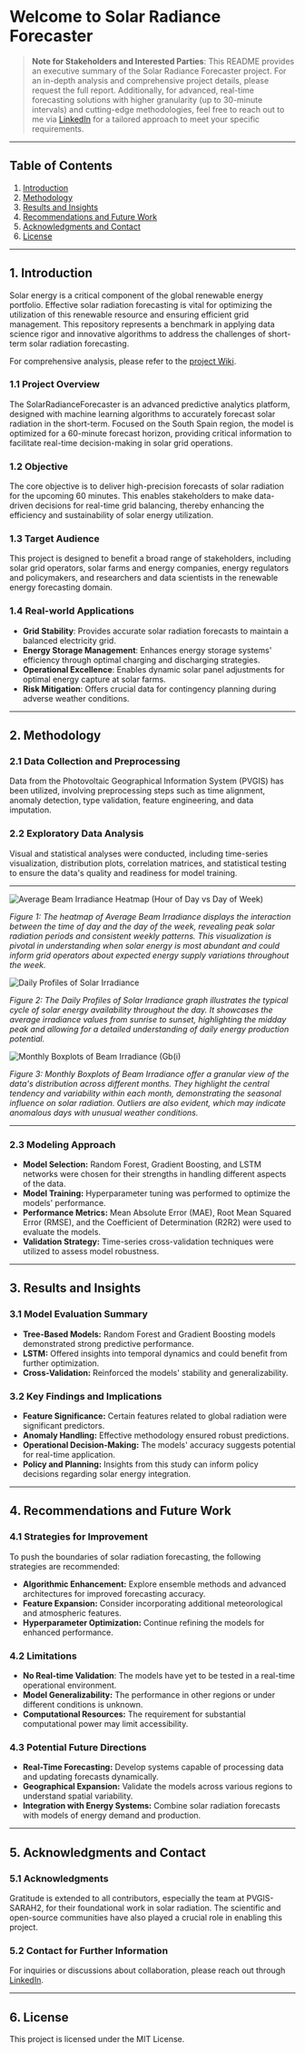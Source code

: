 # Welcome to Solar Radiance Forecaster

> **Note for Stakeholders and Interested Parties**:
This README provides an executive summary of the Solar Radiance Forecaster project. For an in-depth analysis and comprehensive project details, please request the full report. Additionally, for advanced, real-time forecasting solutions with higher granularity (up to 30-minute intervals) and cutting-edge methodologies, feel free to reach out to me via [LinkedIn](https://www.linkedin.com/in/sergiodavidescobar) for a tailored approach to meet your specific requirements.

---

## Table of Contents
1. [Introduction](#introduction)
2. [Methodology](#methodology)
3. [Results and Insights](#results-and-insights)
4. [Recommendations and Future Work](#recommendations-and-future-work)
5. [Acknowledgments and Contact](#acknowledgments-and-contact)
6. [License](#license)

---

## <a name="introduction"></a>1. Introduction

Solar energy is a critical component of the global renewable energy portfolio. Effective solar radiation forecasting is vital for optimizing the utilization of this renewable resource and ensuring efficient grid management. This repository represents a benchmark in applying data science rigor and innovative algorithms to address the challenges of short-term solar radiation forecasting.

For comprehensive analysis, please refer to the [project Wiki](https://github.com/solaripynb/SolarRadianceForecaster/wiki).

### 1.1 Project Overview

The SolarRadianceForecaster is an advanced predictive analytics platform, designed with machine learning algorithms to accurately forecast solar radiation in the short-term. Focused on the South Spain region, the model is optimized for a 60-minute forecast horizon, providing critical information to facilitate real-time decision-making in solar grid operations.

### 1.2 Objective

The core objective is to deliver high-precision forecasts of solar radiation for the upcoming 60 minutes. This enables stakeholders to make data-driven decisions for real-time grid balancing, thereby enhancing the efficiency and sustainability of solar energy utilization.

### 1.3 Target Audience

This project is designed to benefit a broad range of stakeholders, including solar grid operators, solar farms and energy companies, energy regulators and policymakers, and researchers and data scientists in the renewable energy forecasting domain.

### 1.4 Real-world Applications

- **Grid Stability**: Provides accurate solar radiation forecasts to maintain a balanced electricity grid.
- **Energy Storage Management**: Enhances energy storage systems' efficiency through optimal charging and discharging strategies.
- **Operational Excellence**: Enables dynamic solar panel adjustments for optimal energy capture at solar farms.
- **Risk Mitigation**: Offers crucial data for contingency planning during adverse weather conditions.

---

## <a name="methodology"></a>2. Methodology

### 2.1 Data Collection and Preprocessing

Data from the Photovoltaic Geographical Information System (PVGIS) has been utilized, involving preprocessing steps such as time alignment, anomaly detection, type validation, feature engineering, and data imputation.
    
### 2.2 Exploratory Data Analysis

Visual and statistical analyses were conducted, including time-series visualization, distribution plots, correlation matrices, and statistical testing to ensure the data's quality and readiness for model training.

---

![Average Beam Irradiance Heatmap (Hour of Day vs  Day of Week)](https://github.com/solaripynb/SolarRadianceForecaster/assets/148157132/96d2b61c-db2d-4102-ab60-2d550f8a1e47)

*Figure 1: The heatmap of Average Beam Irradiance displays the interaction between the time of day and the day of the week, revealing peak solar radiation periods and consistent weekly patterns. This visualization is pivotal in understanding when solar energy is most abundant and could inform grid operators about expected energy supply variations throughout the week.*

![Daily Profiles of Solar Irradiance](https://github.com/solaripynb/SolarRadianceForecaster/assets/148157132/7ba16770-c42c-4110-8524-6f397598ff28)

*Figure 2: The Daily Profiles of Solar Irradiance graph illustrates the typical cycle of solar energy availability throughout the day. It showcases the average irradiance values from sunrise to sunset, highlighting the midday peak and allowing for a detailed understanding of daily energy production potential.*

![Monthly Boxplots of Beam Irradiance (Gb(i)](https://github.com/solaripynb/SolarRadianceForecaster/assets/148157132/f32e752d-bc8b-49e6-a698-d5f4109a3cfc)

*Figure 3: Monthly Boxplots of Beam Irradiance offer a granular view of the data's distribution across different months. They highlight the central tendency and variability within each month, demonstrating the seasonal influence on solar radiation. Outliers are also evident, which may indicate anomalous days with unusual weather conditions.*

---

### 2.3 Modeling Approach

- **Model Selection:** Random Forest, Gradient Boosting, and LSTM networks were chosen for their strengths in handling different aspects of the data.
- **Model Training:** Hyperparameter tuning was performed to optimize the models' performance.
- **Performance Metrics:** Mean Absolute Error (MAE), Root Mean Squared Error (RMSE), and the Coefficient of Determination (R2R2) were used to evaluate the models.
- **Validation Strategy:** Time-series cross-validation techniques were utilized to assess model robustness.

---

## <a name="results-and-insights"></a>3. Results and Insights

### 3.1 Model Evaluation Summary

- **Tree-Based Models:** Random Forest and Gradient Boosting models demonstrated strong predictive performance.
- **LSTM:** Offered insights into temporal dynamics and could benefit from further optimization.
- **Cross-Validation:** Reinforced the models' stability and generalizability.

### 3.2 Key Findings and Implications

- **Feature Significance:** Certain features related to global radiation were significant predictors.
- **Anomaly Handling:** Effective methodology ensured robust predictions.
- **Operational Decision-Making:** The models' accuracy suggests potential for real-time application.
- **Policy and Planning:** Insights from this study can inform policy decisions regarding solar energy integration.

---

## <a name="recommendations-and-future-work"></a>4. Recommendations and Future Work

### 4.1 Strategies for Improvement

To push the boundaries of solar radiation forecasting, the following strategies are recommended:

- **Algorithmic Enhancement:** Explore ensemble methods and advanced architectures for improved forecasting accuracy.
- **Feature Expansion:** Consider incorporating additional meteorological and atmospheric features.
- **Hyperparameter Optimization:** Continue refining the models for enhanced performance.
    
### 4.2 Limitations

- **No Real-time Validation**: The models have yet to be tested in a real-time operational environment.
- **Model Generalizability:** The performance in other regions or under different conditions is unknown.
- **Computational Resources:** The requirement for substantial computational power may limit accessibility.
    
### 4.3 Potential Future Directions

- **Real-Time Forecasting:** Develop systems capable of processing data and updating forecasts dynamically.
- **Geographical Expansion:** Validate the models across various regions to understand spatial variability.
- **Integration with Energy Systems:** Combine solar radiation forecasts with models of energy demand and production.

---

## <a name="acknowledgments-and-contact"></a>5. Acknowledgments and Contact

### 5.1 Acknowledgments

Gratitude is extended to all contributors, especially the team at PVGIS-SARAH2, for their foundational work in solar radiation. The scientific and open-source communities have also played a crucial role in enabling this project.

### 5.2 Contact for Further Information

For inquiries or discussions about collaboration, please reach out through [LinkedIn](https://www.linkedin.com/in/sergiodavidescobar).

---

## <a name="license"></a>6. License

This project is licensed under the MIT License.
